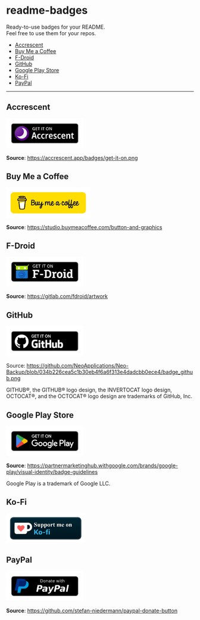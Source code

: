 # readme-badges

Ready-to-use badges for your README.  
Feel free to use them for your repos.

- [Accrescent](#accrescent)
- [Buy Me a Coffee](#buy-me-a-coffee)
- [F-Droid](#f-droid)
- [GitHub](#github)
- [Google Play Store](#google-play-store)
- [Ko-Fi](#ko-fi)
- [PayPal](#paypal)

---

## Accrescent

<img height="80" alt="Get it on Accrescent" src="badges/accrescent.png"/>

**Source**: https://accrescent.app/badges/get-it-on.png

## Buy Me a Coffee

<img height=80 alt="Support me on Ko-Fi" src="badges/buymeacoffee.png"/>

**Source**: https://studio.buymeacoffee.com/button-and-graphics

## F-Droid

<img height="80" alt="Get it on F-Droid" src="badges/fdroid.png"/>

**Source**: https://gitlab.com/fdroid/artwork

## GitHub

<img height="80" src="badges/github.png"/>

Source: https://github.com/NeoApplications/Neo-Backup/blob/034b226cea5c1b30eb4f6a6f313e4dadcbb0ece4/badge_github.png

GITHUB®, the GITHUB® logo design, the INVERTOCAT logo design, OCTOCAT®, and the OCTOCAT® logo design are trademarks of GitHub, Inc.

## Google Play Store

<img height=80 alt="Get it on Google Play" src="badges/gplay.png"/>

**Source**: https://partnermarketinghub.withgoogle.com/brands/google-play/visual-identity/badge-guidelines

Google Play is a trademark of Google LLC.

## Ko-Fi

<img height=80 alt="Support me on Ko-Fi" src="badges/kofi.png"/>

## PayPal

<img height=80 alt="Support me on Ko-Fi" src="badges/paypal.png"/>

**Source**: https://github.com/stefan-niedermann/paypal-donate-button
